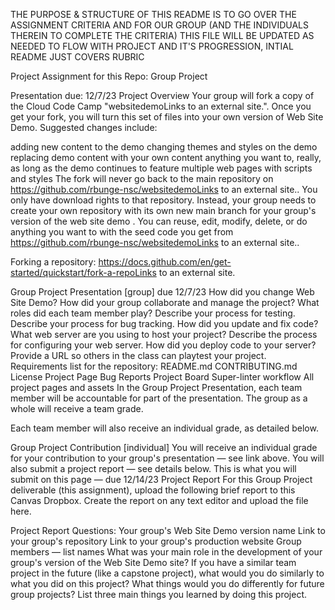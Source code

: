 THE PURPOSE & STRUCTURE OF THIS README IS TO GO OVER THE ASSIGNMENT CRITERIA AND FOR OUR GROUP (AND THE INDIVIDUALS THEREIN TO COMPLETE THE CRITERIA)
THIS FILE WILL BE UPDATED AS NEEDED TO FLOW WITH PROJECT AND IT'S PROGRESSION, INTIAL README JUST COVERS RUBRIC

Project Assignment for this Repo:
Group Project

Presentation due: 12/7/23 Project Overview Your group will fork a copy of the Cloud Code Camp "websitedemoLinks to an external site.". Once you get your fork, you will turn this set of files into your own version of Web Site Demo. Suggested changes include:

adding new content to the demo changing themes and styles on the demo replacing demo content with your own content anything you want to, really, as long as the demo continues to feature multiple web pages with scripts and styles The fork will never go back to the main repository on https://github.com/rbunge-nsc/websitedemoLinks to an external site.. You only have download rights to that repository. Instead, your group needs to create your own repository with its own new main branch for your group's version of the web site demo . You can reuse, edit, modify, delete, or do anything you want to with the seed code you get from https://github.com/rbunge-nsc/websitedemoLinks to an external site..

Forking a repository: https://docs.github.com/en/get-started/quickstart/fork-a-repoLinks to an external site.

Group Project Presentation [group] due 12/7/23 How did you change Web Site Demo? How did your group collaborate and manage the project? What roles did each team member play? Describe your process for testing. Describe your process for bug tracking. How did you update and fix code? What web server are you using to host your project? Describe the process for configuring your web server. How did you deploy code to your server? Provide a URL so others in the class can playtest your project. Requirements list for the repository: README.md CONTRIBUTING.md License Project Page Bug Reports Project Board Super-linter workflow All project pages and assets In the Group Project Presentation, each team member will be accountable for part of the presentation. The group as a whole will receive a team grade.

Each team member will also receive an individual grade, as detailed below.

Group Project Contribution [individual] You will receive an individual grade for your contribution to your group's presentation — see link above. You will also submit a project report — see details below. This is what you will submit on this page — due 12/14/23 Project Report For this Group Project deliverable (this assignment), upload the following brief report to this Canvas Dropbox. Create the report on any text editor and upload the file here.

Project Report Questions: Your group's Web Site Demo version name Link to your group's repository Link to your group's production website Group members — list names What was your main role in the development of your group's version of the Web Site Demo site? If you have a similar team project in the future (like a capstone project), what would you do similarly to what you did on this project? What things would you do differently for future group projects? List three main things you learned by doing this project.

